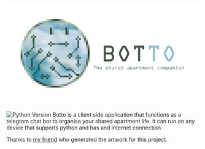# ![Botto logo](img/logo.png)
![Python Version](https://img.shields.io/badge/python-3.10-blue)
Botto is a client side application that functions as a telegram chat bot to organise your shared apartment life. 
It can run on any device that supports python and has and internet connection

Thanks to [my friend](https://www.artstation.com/rm0) who generated the artwork for this project.
